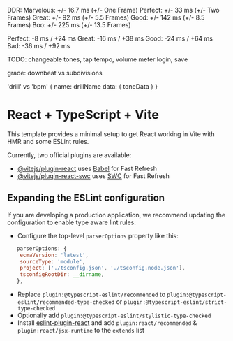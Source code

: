 DDR:
Marvelous: +/- 16.7 ms (+/- One Frame)
Perfect: +/- 33 ms (+/- Two Frames)
Great: +/- 92 ms (+/- 5.5 Frames)
Good: +/- 142 ms (+/- 8.5 Frames)
Boo: +/- 225 ms (+/- 13.5 Frames)

Perfect: -8 ms / +24 ms
Great: -16 ms / +38 ms
Good: -24 ms / +64 ms
Bad: -36 ms / +92 ms

TODO: changeable tones, tap tempo, volume meter
login, save

grade: downbeat vs subdivisions

'drill' vs 'bpm'
{
   name: drillName
   data: {
      toneData
   }
}


# React + TypeScript + Vite

This template provides a minimal setup to get React working in Vite with HMR and some ESLint rules.

Currently, two official plugins are available:

- [@vitejs/plugin-react](https://github.com/vitejs/vite-plugin-react/blob/main/packages/plugin-react/README.md) uses [Babel](https://babeljs.io/) for Fast Refresh
- [@vitejs/plugin-react-swc](https://github.com/vitejs/vite-plugin-react-swc) uses [SWC](https://swc.rs/) for Fast Refresh

## Expanding the ESLint configuration

If you are developing a production application, we recommend updating the configuration to enable type aware lint rules:

- Configure the top-level `parserOptions` property like this:

```js
   parserOptions: {
    ecmaVersion: 'latest',
    sourceType: 'module',
    project: ['./tsconfig.json', './tsconfig.node.json'],
    tsconfigRootDir: __dirname,
   },
```

- Replace `plugin:@typescript-eslint/recommended` to `plugin:@typescript-eslint/recommended-type-checked` or `plugin:@typescript-eslint/strict-type-checked`
- Optionally add `plugin:@typescript-eslint/stylistic-type-checked`
- Install [eslint-plugin-react](https://github.com/jsx-eslint/eslint-plugin-react) and add `plugin:react/recommended` & `plugin:react/jsx-runtime` to the `extends` list
